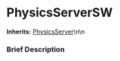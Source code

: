 #  PhysicsServerSW  
**Inherits:** [PhysicsServer](class_physicsserver)\\n\\n
###  Brief Description  

